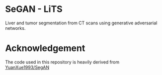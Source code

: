 # SeGAN - LiTS
Liver and tumor segmentation from CT scans using generative adversarial networks.

# Acknowledgement

The code used in this repository is heavily derived from [YuanXue1993/SegAN](https://github.com/YuanXue1993/SegAN)

